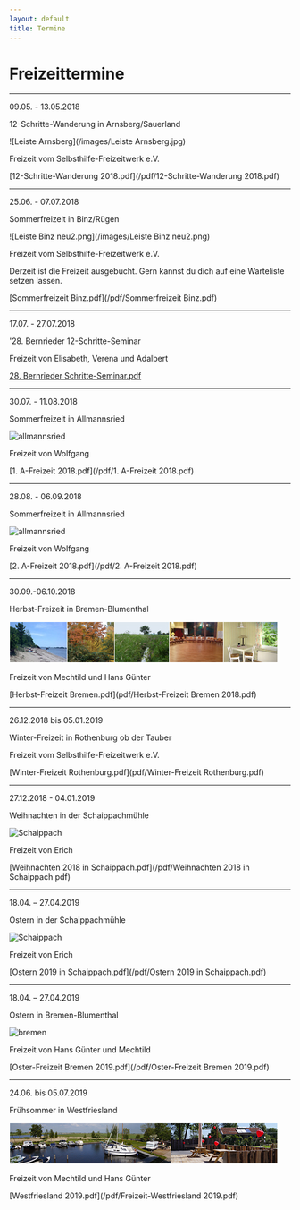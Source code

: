 ```yaml
---
layout: default
title: Termine
---
```

# Freizeittermine

---------------------------------------------------------------------

09.05. - 13.05.2018

12-Schritte-Wanderung in Arnsberg/Sauerland

![Leiste Arnsberg](/images/Leiste Arnsberg.jpg)

Freizeit vom Selbsthilfe-Freizeitwerk e.V.

[12-Schritte-Wanderung 2018.pdf](/pdf/12-Schritte-Wanderung 2018.pdf)

----------------------------------------------------------------------------

25.06. - 07.07.2018

Sommerfreizeit in Binz/Rügen

![Leiste Binz neu2.png](/images/Leiste Binz neu2.png)

Freizeit vom Selbsthilfe-Freizeitwerk e.V.

Derzeit ist die Freizeit ausgebucht. Gern kannst du dich auf eine Warteliste setzen lassen.

[Sommerfreizeit Binz.pdf](/pdf/Sommerfreizeit Binz.pdf)

----------------------------------------------------------------------------

17.07. - 27.07.2018

'28. Bernrieder 12-Schritte-Seminar

Freizeit von Elisabeth, Verena und Adalbert

[28. Bernrieder Schritte-Seminar.pdf](/pdf/Bernried18-18.02.28-FlyerPDF07.17-27.pdf) 

----------------------------------------------------------------------------

30.07. - 11.08.2018

Sommerfreizeit in Allmannsried

![allmannsried](/images/allmansried.jpeg)

Freizeit von Wolfgang

[1. A-Freizeit 2018.pdf](/pdf/1. A-Freizeit 2018.pdf)

-----------------------------------------------------------------------------

28.08. - 06.09.2018

Sommerfreizeit in Allmannsried

![allmannsried](/images/allmansried.jpeg)

Freizeit von Wolfgang

[2. A-Freizeit 2018.pdf](/pdf/2. A-Freizeit 2018.pdf)

-----------------------------------------------------------------------------

30.09.-06.10.2018

Herbst-Freizeit in Bremen-Blumenthal

![Bremen](images/Leiste_Herbst_Bremen.jpg)

Freizeit von Mechtild und Hans Günter

[Herbst-Freizeit Bremen.pdf](pdf/Herbst-Freizeit Bremen 2018.pdf)

-----------------------------------------------------------------------------

26.12.2018 bis 05.01.2019

Winter-Freizeit in Rothenburg ob der Tauber 

Freizeit vom Selbsthilfe-Freizeitwerk e.V.

[Winter-Freizeit Rothenburg.pdf](pdf/Winter-Freizeit Rothenburg.pdf)

-----------------------------------------------------------------------------

27.12.2018 - 04.01.2019

Weihnachten in der Schaippachmühle

![Schaippach](/images/schaippach.jpeg)

Freizeit von Erich

[Weihnachten 2018 in Schaippach.pdf](/pdf/Weihnachten 2018 in Schaippach.pdf)

-----------------------------------------------------------------------------

18.04. – 27.04.2019

Ostern in der Schaippachmühle

![Schaippach](/images/schaippach.jpeg)

Freizeit von Erich

[Ostern 2019 in Schaippach.pdf](/pdf/Ostern 2019 in Schaippach.pdf)

-----------------------------------------------------------------------------

18.04. – 27.04.2019

Ostern in Bremen-Blumenthal

![bremen](/images/bremen.jpeg)

Freizeit von Hans Günter und Mechtild

[Oster-Freizeit Bremen 2019.pdf](/pdf/Oster-Freizeit Bremen 2019.pdf)

-----------------------------------------------------------------------------

24.06. bis 05.07.2019

Frühsommer in Westfriesland

![Leiste_Friesland](/images/Leiste_Friesland.jpg)

Freizeit von Mechtild und Hans Günter

[Westfriesland 2019.pdf](/pdf/Freizeit-Westfriesland 2019.pdf)
